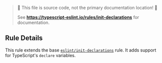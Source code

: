 > 🛑 This file is source code, not the primary documentation location! 🛑
>
> See **https://typescript-eslint.io/rules/init-declarations** for documentation.

## Rule Details

This rule extends the base [`eslint/init-declarations`](https://eslint.org/docs/rules/init-declarations) rule.
It adds support for TypeScript's `declare` variables.
